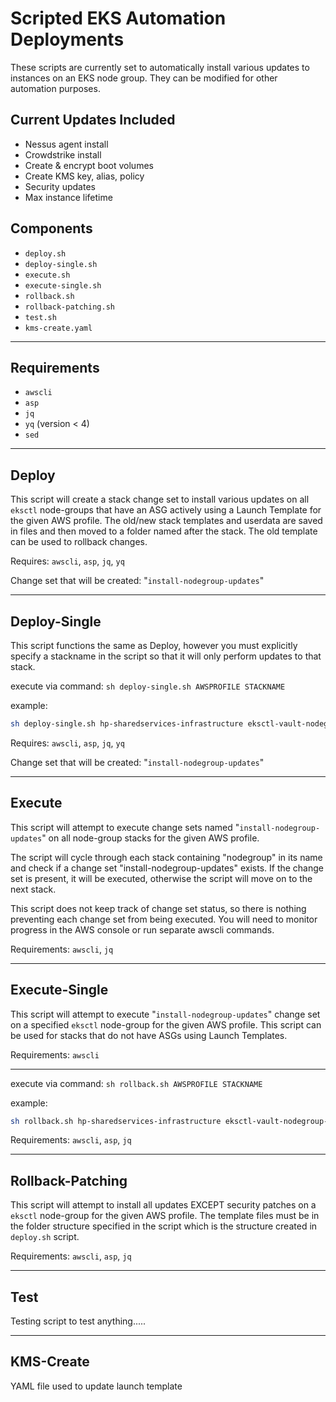 # Scripted EKS Automation Deployments

These scripts are currently set to automatically install various updates to instances on an EKS node group. They can be modified for other automation purposes.

## Current Updates Included

* Nessus agent install
* Crowdstrike install
* Create & encrypt boot volumes
* Create KMS key, alias, policy
* Security updates
* Max instance lifetime

## Components

* `deploy.sh`
* `deploy-single.sh`
* `execute.sh`
* `execute-single.sh`
* `rollback.sh`
* `rollback-patching.sh`
* `test.sh`
* `kms-create.yaml`

___

## Requirements

* `awscli`
* `asp`
* `jq`
* `yq` (version < 4)
* `sed`

___

## Deploy

This script will create a stack change set to install various updates on all `eksctl` node-groups that have an ASG actively using a Launch Template for the given AWS profile. The old/new stack templates and userdata are saved in files and then moved to a folder named after the stack. The old template can be used to rollback changes.

Requires: `awscli`, `asp`, `jq`, `yq`

Change set that will be created: "`install-nodegroup-updates`"
___

## Deploy-Single

This script functions the same as Deploy, however you must explicitly specify a stackname in the script so that it will only perform updates to that stack.

execute via command: `sh deploy-single.sh AWSPROFILE STACKNAME`

example:

```bash
sh deploy-single.sh hp-sharedservices-infrastructure eksctl-vault-nodegroup-ng-4807e83c
```

Requires: `awscli`, `asp`, `jq`, `yq`

Change set that will be created: "`install-nodegroup-updates`"
___

## Execute

This script will attempt to execute change sets named "`install-nodegroup-updates`" on all node-group stacks for the given AWS profile.

The script will cycle through each stack containing "nodegroup" in its name and check if a change set "install-nodegroup-updates" exists. If the change set is present, it will be executed, otherwise the script will move on to the next stack.

This script does not keep track of change set status, so there is nothing preventing each change set from being executed. You will need to monitor progress in the AWS console or run separate awscli commands.

Requirements: `awscli`, `jq`
___

## Execute-Single

This script will attempt to execute "`install-nodegroup-updates`" change set on a specified `eksctl` node-group for the given AWS profile. This script can be used for stacks that do not have ASGs using Launch Templates.

Requirements: `awscli`
___

execute via command: `sh rollback.sh AWSPROFILE STACKNAME`

example:

```bash
sh rollback.sh hp-sharedservices-infrastructure eksctl-vault-nodegroup-ng-4807e83c
```

Requirements: `awscli`, `asp`, `jq`
___

## Rollback-Patching

This script will attempt to install all updates EXCEPT security patches on a `eksctl` node-group for the given AWS profile.  The template files must be in the folder structure specified in the script which is the structure created in `deploy.sh` script.

Requirements: `awscli`, `asp`, `jq`
___

## Test

Testing script to test anything.....
___

## KMS-Create

YAML file used to update launch template
